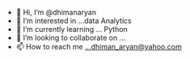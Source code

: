 - 👋 Hi, I’m @dhimanaryan
- 👀 I’m interested in ...data Analytics
- 🌱 I’m currently learning ... Python
- 💞️ I’m looking to collaborate on ...
- 📫 How to reach me ...dhiman_aryan@yahoo.com



<!---
dhimanaryan/dhimanaryan is a ✨ special ✨ repository because its `README.md` (this file) appears on your GitHub profile.
You can click the Preview link to take a look at your changes.
--->

